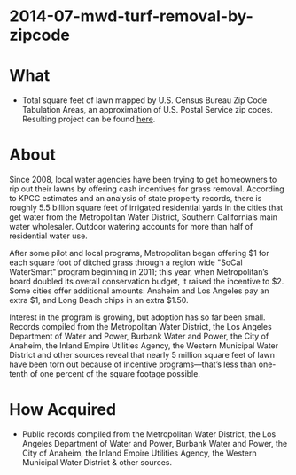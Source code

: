 2014-07-mwd-turf-removal-by-zipcode
=======================

What
====

* Total square feet of lawn mapped by U.S. Census Bureau Zip Code Tabulation Areas, an approximation of U.S. Postal Service zip codes. Resulting project can be found [here](http://projects.scpr.org/maps/turf-removal-in-southern-california/).

About
=====

Since 2008, local water agencies have been trying to get homeowners to rip out their lawns by offering cash incentives for grass removal. According to KPCC estimates and an analysis of state property records, there is roughly 5.5 billion square feet of irrigated residential yards in the cities that get water from the Metropolitan Water District, Southern California’s main water wholesaler. Outdoor watering accounts for more than half of residential water use.

After some pilot and local programs, Metropolitan began offering $1 for each square foot of ditched grass through a region wide "SoCal WaterSmart" program beginning in 2011; this year, when Metropolitan’s board doubled its overall conservation budget, it raised the incentive to $2. Some cities offer additional amounts: Anaheim and Los Angeles pay an extra $1, and Long Beach chips in an extra $1.50.

Interest in the program is growing, but adoption has so far been small. Records compiled from the Metropolitan Water District, the Los Angeles Department of Water and Power, Burbank Water and Power, the City of Anaheim, the Inland Empire Utilities Agency, the Western Municipal Water District and other sources reveal that nearly 5 million square feet of lawn have been torn out because of incentive programs—that’s less than one-tenth of one percent of the square footage possible.

How Acquired
============

* Public records compiled from the Metropolitan Water District, the Los Angeles Department of Water and Power, Burbank Water and Power, the City of Anaheim, the Inland Empire Utilities Agency, the Western Municipal Water District & other sources.